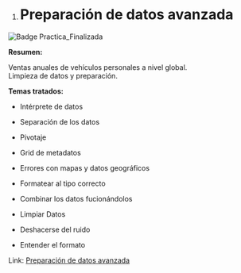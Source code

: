 1. # Preparación de datos avanzada 

![Badge Practica_Finalizada](https://img.shields.io/badge/STATUS-PRACTICA%20FINALIZADA%20CON%20DETALLES-green)

**Resumen:**  
<p>
  Ventas anuales de vehículos personales a nivel global.<br>
  Limpieza de datos y preparación.
</p>

**Temas tratados:**  
   - Intérprete de datos
   - Separación de los datos
   - Pivotaje
   - Grid de metadatos
   - Errores con mapas y datos geográficos

   - Formatear al tipo correcto
   - Combinar los datos fucionándolos
   - Limpiar Datos
   - Deshacerse del ruido
   - Entender el formato


Link:
[Preparación de datos avanzada](https://public.tableau.com/app/profile/ariel2737/viz/VehiclessoldV2/DashbordVentasVehculos)
